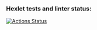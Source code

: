 ### Hexlet tests and linter status:
[![Actions Status](https://github.com/Kholyk/sql-for-developers-project-136/actions/workflows/hexlet-check.yml/badge.svg)](https://github.com/Kholyk/sql-for-developers-project-136/actions)
